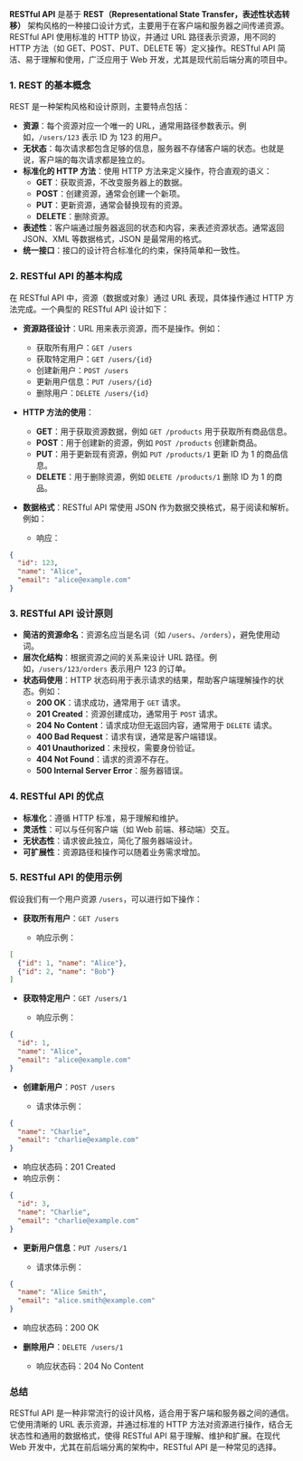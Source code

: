 **RESTful API** 是基于 **REST（Representational State Transfer，表述性状态转移）** 架构风格的一种接口设计方式，主要用于在客户端和服务器之间传递资源。RESTful API 使用标准的 HTTP 协议，并通过 URL 路径表示资源，用不同的 HTTP 方法（如 GET、POST、PUT、DELETE 等）定义操作。RESTful API 简洁、易于理解和使用，广泛应用于 Web 开发，尤其是现代前后端分离的项目中。

### 1. **REST 的基本概念**

REST 是一种架构风格和设计原则，主要特点包括：

- **资源**：每个资源对应一个唯一的 URL，通常用路径参数表示。例如，`/users/123` 表示 ID 为 123 的用户。
- **无状态**：每次请求都包含足够的信息，服务器不存储客户端的状态。也就是说，客户端的每次请求都是独立的。
- **标准化的 HTTP 方法**：使用 HTTP 方法来定义操作，符合直观的语义：
    - **GET**：获取资源，不改变服务器上的数据。
    - **POST**：创建资源，通常会创建一个新项。
    - **PUT**：更新资源，通常会替换现有的资源。
    - **DELETE**：删除资源。
- **表述性**：客户端通过服务器返回的状态和内容，来表述资源状态。通常返回 JSON、XML 等数据格式，JSON 是最常用的格式。
- **统一接口**：接口的设计符合标准化的约束，保持简单和一致性。

### 2. **RESTful API 的基本构成**

在 RESTful API 中，资源（数据或对象）通过 URL 表现，具体操作通过 HTTP 方法完成。一个典型的 RESTful API 设计如下：

- **资源路径设计**：URL 用来表示资源，而不是操作。例如：
    
    - 获取所有用户：`GET /users`
    - 获取特定用户：`GET /users/{id}`
    - 创建新用户：`POST /users`
    - 更新用户信息：`PUT /users/{id}`
    - 删除用户：`DELETE /users/{id}`
- **HTTP 方法的使用**：
    
    - **GET**：用于获取资源数据，例如 `GET /products` 用于获取所有商品信息。
    - **POST**：用于创建新的资源，例如 `POST /products` 创建新商品。
    - **PUT**：用于更新现有资源，例如 `PUT /products/1` 更新 ID 为 1 的商品信息。
    - **DELETE**：用于删除资源，例如 `DELETE /products/1` 删除 ID 为 1 的商品。
- **数据格式**：RESTful API 常使用 JSON 作为数据交换格式，易于阅读和解析。例如：
    
    - 响应：
```json
{
  "id": 123,
  "name": "Alice",
  "email": "alice@example.com"
}
```

### 3. **RESTful API 设计原则**

- **简洁的资源命名**：资源名应当是名词（如 `/users`、`/orders`），避免使用动词。
- **层次化结构**：根据资源之间的关系来设计 URL 路径。例如，`/users/123/orders` 表示用户 123 的订单。
- **状态码使用**：HTTP 状态码用于表示请求的结果，帮助客户端理解操作的状态。例如：
    - **200 OK**：请求成功，通常用于 `GET` 请求。
    - **201 Created**：资源创建成功，通常用于 `POST` 请求。
    - **204 No Content**：请求成功但无返回内容，通常用于 `DELETE` 请求。
    - **400 Bad Request**：请求有误，通常是客户端错误。
    - **401 Unauthorized**：未授权，需要身份验证。
    - **404 Not Found**：请求的资源不存在。
    - **500 Internal Server Error**：服务器错误。

### 4. **RESTful API 的优点**

- **标准化**：遵循 HTTP 标准，易于理解和维护。
- **灵活性**：可以与任何客户端（如 Web 前端、移动端）交互。
- **无状态性**：请求彼此独立，简化了服务器端设计。
- **可扩展性**：资源路径和操作可以随着业务需求增加。

### 5. **RESTful API 的使用示例**

假设我们有一个用户资源 `/users`，可以进行如下操作：

- **获取所有用户**：`GET /users`
    
    - 响应示例：
```json
[
  {"id": 1, "name": "Alice"},
  {"id": 2, "name": "Bob"}
]
```
        
- **获取特定用户**：`GET /users/1`
    
    - 响应示例：
```json
{
  "id": 1,
  "name": "Alice",
  "email": "alice@example.com"
}
```
        
- **创建新用户**：`POST /users`
    
    - 请求体示例：
```json
{
  "name": "Charlie",
  "email": "charlie@example.com"
}

```

- 响应状态码：201 Created
- 响应示例：
```json
{
  "id": 3,
  "name": "Charlie",
  "email": "charlie@example.com"
}
```
- **更新用户信息**：`PUT /users/1`
    
    - 请求体示例：
```json
{
  "name": "Alice Smith",
  "email": "alice.smith@example.com"
}

```
- 响应状态码：200 OK
- **删除用户**：`DELETE /users/1`
    
    - 响应状态码：204 No Content

### 总结

RESTful API 是一种非常流行的设计风格，适合用于客户端和服务器之间的通信。它使用清晰的 URL 表示资源，并通过标准的 HTTP 方法对资源进行操作，结合无状态性和通用的数据格式，使得 RESTful API 易于理解、维护和扩展。在现代 Web 开发中，尤其在前后端分离的架构中，RESTful API 是一种常见的选择。